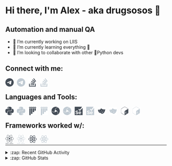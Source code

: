 # Hi there, I'm Alex - aka drugsosos 👋

## Automation and manual QA

- 🔭 I’m currently working on LIIS
- 🌱 I’m currently learning everything 🐸
- 👯 I’m looking to collaborate with other 🐍Python devs

Connect with me:
---

[<img align="left" alt="Telegram" width="26px" src="./img/telegram.svg" style="padding-right:10px;" />](https://t.me/Alex0sipov#gh-light-mode-only)
[<img align="left" alt="Telegram" width="26px" src="./img/telegram-light.svg" style="padding-right:10px;" />](https://t.me/Alex0sipov#gh-dark-mode-only)
&nbsp;&nbsp;
[<img align="left" alt="Stackoverflow" width="26px" src="./img/stackoverflow.svg" style="padding-right:10px;" />](https://stackoverflow.com/users/18619132#gh-light-mode-only)
[<img align="left" alt="Stackoverflow" width="26px" src="./img/stackoverflow-light.svg" style="padding-right:10px;" />](https://stackoverflow.com/users/18619132#gh-dark-mode-only)

Languages and Tools:
---

[<img align="left" alt="Python" width="26px" src="./img/python.svg" style="padding-right:10px;" />](https://www.python.org#gh-light-mode-only)
[<img align="left" alt="Python" width="26px" src="./img/python-light.svg" style="padding-right:10px;" />](https://www.python.org#gh-dark-mode-only)
&nbsp;&nbsp;
[<img align="left" alt="Pytest" width="26px" src="./img/pytest.svg" style="padding-right:10px;" />](https://docs.pytest.org/#gh-light-mode-only)
[<img align="left" alt="Pytest" width="26px" src="./img/pytest-light.svg" style="padding-right:10px;" />](https://docs.pytest.org/#gh-dark-mode-only)
&nbsp;&nbsp;
[<img align="left" alt="Appium" width="26px" src="./img/appium.svg" style="padding-right:10px;" />](https://appium.io#gh-light-mode-only)
[<img align="left" alt="Appium" width="26px" src="./img/appium-light.svg" style="padding-right:10px;" />](https://appium.io#gh-dark-mode-only)
&nbsp;&nbsp;
[<img align="left" alt="Selenium" width="26px" src="./img/selenium.svg" style="padding-right:10px;" />](https://www.selenium.dev#gh-light-mode-only)
[<img align="left" alt="Selenium" width="26px" src="./img/selenium-light.svg" style="padding-right:10px;" />](https://www.selenium.dev#gh-dark-mode-only)
&nbsp;&nbsp;
[<img align="left" alt="Playwright" width="26px" src="./img/playwright.svg" style="padding-right:10px;" />](https://playwright.dev#gh-light-mode-only)
[<img align="left" alt="Playwright" width="26px" src="./img/playwright-light.svg" style="padding-right:10px;" />](https://playwright.dev#gh-dark-mode-only)
&nbsp;&nbsp;
[<img align="left" alt="Bash" width="26px" src="./img/gnubash.svg" style="padding-right:10px;" />](https://www.gnu.org/software/bash/#gh-light-mode-only)
[<img align="left" alt="Bash" width="26px" src="./img/gnubash-light.svg" style="padding-right:10px;" />](https://www.gnu.org/software/bash/#gh-dark-mode-only)


Frameworks worked w/:
---

[<img align="left" alt="React Native" width="26px" src="./img/react-native.svg" style="padding-right:10px;" />](https://reactjs.org#gh-light-mode-only)
[<img align="left" alt="React Native" width="26px" src="./img/react-native-light.svg" style="padding-right:10px;" />](https://reactjs.org#gh-dark-mode-only)
&nbsp;&nbsp;
[<img align="left" alt="React" width="26px" src="./img/react.svg" style="padding-right:10px;" />](https://reactnative.dev#gh-light-mode-only)
[<img align="left" alt="React" width="26px" src="./img/react-light.svg" style="padding-right:10px;" />](https://reactnative.dev#gh-dark-mode-only)

---


<details>
  <summary>:zap: Recent GitHub Activity</summary>
  &nbsp;
  
<!--START_SECTION:activity-->
1. 🎉 Merged PR [#1](https://github.com/liis-dev-team/rn-dependency-installer/pull/1) in [liis-dev-team/rn-dependency-installer](https://github.com/liis-dev-team/rn-dependency-installer)
2. 💪 Opened PR [#1](https://github.com/liis-dev-team/rn-dependency-installer/pull/1) in [liis-dev-team/rn-dependency-installer](https://github.com/liis-dev-team/rn-dependency-installer)
<!--END_SECTION:activity-->

</details>

<details>
  <summary>:zap: GitHub Stats</summary>
  &nbsp;
  
  [<img align="left" width="47%" alt="Top Languages" src="https://github-readme-stats-drugsosos.vercel.app/api/top-langs/?username=drugsosos&theme=default&show_icons=true&count_private=true&hide_border=true&title_color=454d57&layout=compact" />](https://github.com/Drugsosos#gh-light-mode-only)
  [<img align="left" width="47%" alt="Github Stats" src="https://github-readme-stats-drugsosos.vercel.app/api?username=drugsosos&theme=default&show_icons=true&count_private=true&hide_border=true&hide_title=true" />](https://github.com/Drugsosos#gh-light-mode-only)
  [<img align="left" width="47%" alt="Top Languages" src="https://github-readme-stats-drugsosos.vercel.app/api/top-langs/?username=drugsosos&theme=github_dark&show_icons=true&count_private=true&hide_border=true&title_color=c1cbd3&layout=compact" />](https://github.com/Drugsosos#gh-dark-mode-only)
  [<img align="left" width="47%" alt="Github Stats" src="https://github-readme-stats-drugsosos.vercel.app/api?username=drugsosos&theme=github_dark&show_icons=true&count_private=true&hide_border=true&hide_title=true" />](https://github.com/Drugsosos#gh-dark-mode-only)

</details>
